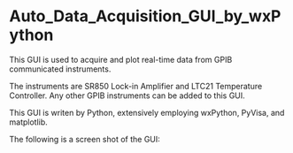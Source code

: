 # Auto_Data_Acquisition_GUI_by_wxPython
This GUI is used to acquire and plot real-time data from GPIB communicated instruments. 

The instruments are SR850 Lock-in Amplifier and LTC21 Temperature Controller. Any other GPIB instruments can be added to this GUI.

This GUI is writen by Python, extensively employing wxPython, PyVisa, and matplotlib. 

The following is a screen shot of the GUI:

